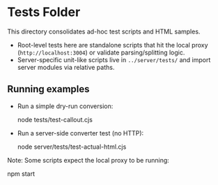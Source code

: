 # Tests Folder

This directory consolidates ad-hoc test scripts and HTML samples.

- Root-level tests here are standalone scripts that hit the local proxy (`http://localhost:3004`) or validate parsing/splitting logic.
- Server-specific unit-like scripts live in `../server/tests/` and import server modules via relative paths.

## Running examples

- Run a simple dry-run conversion:
  
  node tests/test-callout.cjs

- Run a server-side converter test (no HTTP):
  
  node server/tests/test-actual-html.cjs

Note: Some scripts expect the local proxy to be running:

  npm start

